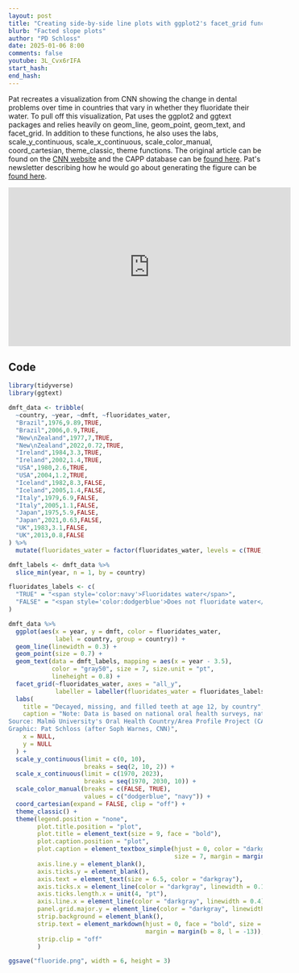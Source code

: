 ```yaml
---
layout: post
title: "Creating side-by-side line plots with ggplot2's facet_grid function in R (CC330)"
blurb: "Facted slope plots"
author: "PD Schloss"
date: 2025-01-06 8:00
comments: false
youtube: 3L_Cvx6rIFA
start_hash: 
end_hash: 
---
```


Pat recreates a visualization from CNN showing the change in dental problems over time in countries that vary in whether they fluoridate their water. To pull off this visualization, Pat uses the ggplot2 and ggtext packages and relies heavily on geom_line, geom_point, geom_text, and facet_grid. In addition to these functions, he also uses the labs, scale_y_continuous, scale_x_continuous, scale_color_manual, coord_cartesian, theme_classic, theme functions. The original article can be found on the [CNN website](https://www.cnn.com/2024/11/23/health/fluoride-drinking-water-dg/index.html) and the CAPP database can be [found here](https://mau.se/en/about-us/faculties-and-departments/faculty-of-odontology/oral-health-countryarea-profile-project--capp/). Pat's newsletter describing how he would go about generating the figure can be [found here](https://shop.riffomonas.org/posts/visualizing-the-effects-of-fluoride-in-drinking-water).

<iframe style="margin: 0 auto;display:block;" width="560" height="315" src="https://www.youtube.com/embed/{{ page.youtube }}" frameborder="0" allow="accelerometer; autoplay; encrypted-media; gyroscope; picture-in-picture" allowfullscreen></iframe>

## Code

```R
library(tidyverse)
library(ggtext)

dmft_data <- tribble(
  ~country, ~year, ~dmft, ~fluoridates_water,
  "Brazil",1976,9.89,TRUE,
  "Brazil",2006,0.9,TRUE,
  "New\nZealand",1977,7,TRUE,
  "New\nZealand",2022,0.72,TRUE,
  "Ireland",1984,3.3,TRUE,
  "Ireland",2002,1.4,TRUE,
  "USA",1980,2.6,TRUE,
  "USA",2004,1.2,TRUE,
  "Iceland",1982,8.3,FALSE,
  "Iceland",2005,1.4,FALSE,
  "Italy",1979,6.9,FALSE,
  "Italy",2005,1.1,FALSE,
  "Japan",1975,5.9,FALSE,
  "Japan",2021,0.63,FALSE,
  "UK",1983,3.1,FALSE,
  "UK",2013,0.8,FALSE
) %>% 
  mutate(fluoridates_water = factor(fluoridates_water, levels = c(TRUE, FALSE)))

dmft_labels <- dmft_data %>%
  slice_min(year, n = 1, by = country)

fluoridates_labels <- c(
  "TRUE" = "<span style='color:navy'>Fluoridates water</span>",
  "FALSE" = "<span style='color:dodgerblue'>Does not fluoridate water</span>"
)

dmft_data %>%
  ggplot(aes(x = year, y = dmft, color = fluoridates_water,
             label = country, group = country)) +
  geom_line(linewidth = 0.3) +
  geom_point(size = 0.7) +
  geom_text(data = dmft_labels, mapping = aes(x = year - 3.5),
            color = "gray50", size = 7, size.unit = "pt",
            lineheight = 0.8) +
  facet_grid(~fluoridates_water, axes = "all_y",
             labeller = labeller(fluoridates_water = fluoridates_labels)) +
  labs(
    title = "Decayed, missing, and filled teeth at age 12, by country",
    caption = "Note: Data is based on national oral health surveys, national health reports, national registers, personal communication and scientific journals.<br><br>
Source: Malmö University's Oral Health Country/Area Profile Project (CAPP)<br>
Graphic: Pat Schloss (after Soph Warnes, CNN)",
    x = NULL,
    y = NULL
  ) +
  scale_y_continuous(limit = c(0, 10),
                     breaks = seq(2, 10, 2)) +
  scale_x_continuous(limit = c(1970, 2023),
                     breaks = seq(1970, 2030, 10)) +
  scale_color_manual(breaks = c(FALSE, TRUE),
                     values = c("dodgerblue", "navy")) +
  coord_cartesian(expand = FALSE, clip = "off") +
  theme_classic() +
  theme(legend.position = "none",
        plot.title.position = "plot",
        plot.title = element_text(size = 9, face = "bold"),
        plot.caption.position = "plot",
        plot.caption = element_textbox_simple(hjust = 0, color = "darkgray",
                                              size = 7, margin = margin(t = 21)),
        axis.line.y = element_blank(),
        axis.ticks.y = element_blank(),
        axis.text = element_text(size = 6.5, color = "darkgray"),
        axis.ticks.x = element_line(color = "darkgray", linewidth = 0.1),
        axis.ticks.length.x = unit(4, "pt"),
        axis.line.x = element_line(color = "darkgray", linewidth = 0.4), 
        panel.grid.major.y = element_line(color = "darkgray", linewidth = 0.1),
        strip.background = element_blank(),
        strip.text = element_markdown(hjust = 0, face = "bold", size = 7,
                                      margin = margin(b = 8, l = -13)),
        strip.clip = "off"
        )

ggsave("fluoride.png", width = 6, height = 3)
```
